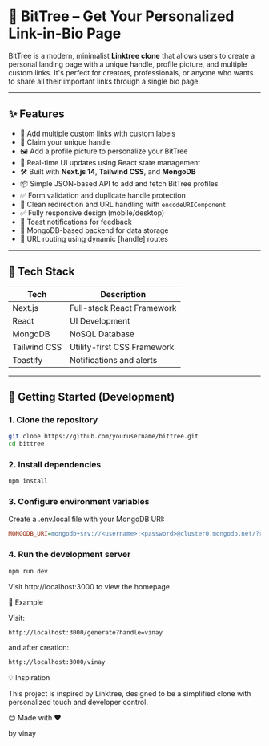 # 🌳 BitTree – Get Your Personalized Link-in-Bio Page 

BitTree is a modern, minimalist **Linktree clone** that allows users to create a personal landing page with a unique handle, profile picture, and multiple custom links. It's perfect for creators, professionals, or anyone who wants to share all their important links through a single bio page.

---

## ✨ Features

- 🔗 Add multiple custom links with custom labels
- 💼 Claim your unique handle
- 🖼️ Add a profile picture to personalize your BitTree
- 🚀 Real-time UI updates using React state management
- 🛠️ Built with **Next.js 14**, **Tailwind CSS**, and **MongoDB**
- 📦 Simple JSON-based API to add and fetch BitTree profiles
- ✅ Form validation and duplicate handle protection
- 🔁 Clean redirection and URL handling with `encodeURIComponent`
- ✅ Fully responsive design (mobile/desktop)
- 🔔 Toast notifications for feedback
- 📅 MongoDB-based backend for data storage
- 📍 URL routing using dynamic [handle] routes

---

## 🧪 Tech Stack

| Tech           | Description                         |
|----------------|-------------------------------------|
| Next.js        | Full-stack React Framework          |
| React          | UI Development                      |
| MongoDB        | NoSQL Database                      |
| Tailwind CSS   | Utility-first CSS Framework         |
| Toastify       | Notifications and alerts            |

---

## 🚀 Getting Started (Development)

### 1. Clone the repository

```bash
git clone https://github.com/yourusername/bittree.git
cd bittree
```

### 2. Install dependencies

```bash
npm install
```

### 3. Configure environment variables

Create a .env.local file with your MongoDB URI:

```ini
MONGODB_URI=mongodb+srv://<username>:<password>@cluster0.mongodb.net/?retryWrites=true&w=majority
```

### 4. Run the development server

```bash
npm run dev
```

Visit http://localhost:3000 to view the homepage.

📝 Example

Visit:

```bash
http://localhost:3000/generate?handle=vinay
```

and after creation:

```bash
http://localhost:3000/vinay
```

💡 Inspiration

This project is inspired by Linktree, designed to be a simplified clone with personalized touch and developer control.

😊 Made with ❤

by vinay

